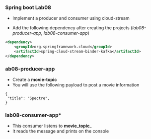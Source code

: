 ### Spring boot Lab08

* Implement a producer and consumer using cloud-stream

* Add the following dependency after creating the projects (*lab08-producer-app, lab08-consumer-app*)

``` xml
<dependency>
	<groupId>org.springframework.cloud</groupId>
    <artifactId>spring-cloud-stream-binder-kafka</artifactId>
</dependency>
```

### ab08-producer-app

* Create a **movie-topic**
* You will use the following payload to post a movie information
```
{
 "title": "Spectre",
}
```

### lab08-consumer-app*

* This consumer listens to __movie_topic___
* It reads the message and prints on the console



